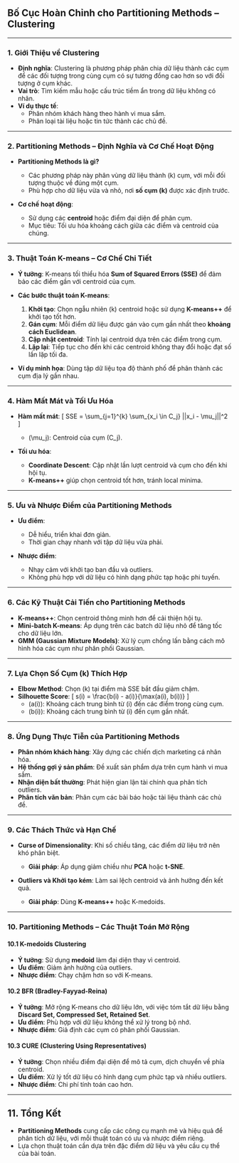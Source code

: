 
## **Bố Cục Hoàn Chỉnh cho Partitioning Methods – Clustering**

---

### **1. Giới Thiệu về Clustering**  
- **Định nghĩa**: Clustering là phương pháp phân chia dữ liệu thành các cụm để các đối tượng trong cùng cụm có sự tương đồng cao hơn so với đối tượng ở cụm khác.  
- **Vai trò**: Tìm kiếm mẫu hoặc cấu trúc tiềm ẩn trong dữ liệu không có nhãn.  
- **Ví dụ thực tế**: 
  - Phân nhóm khách hàng theo hành vi mua sắm.
  - Phân loại tài liệu hoặc tin tức thành các chủ đề.

---

### **2. Partitioning Methods – Định Nghĩa và Cơ Chế Hoạt Động**  
- **Partitioning Methods là gì?**  
  - Các phương pháp này phân vùng dữ liệu thành \(k\) cụm, với mỗi đối tượng thuộc về đúng một cụm.
  - Phù hợp cho dữ liệu vừa và nhỏ, nơi **số cụm \(k\)** được xác định trước.

- **Cơ chế hoạt động**:
  - Sử dụng các **centroid** hoặc điểm đại diện để phân cụm.
  - Mục tiêu: Tối ưu hóa khoảng cách giữa các điểm và centroid của chúng.

---

### **3. Thuật Toán K-means – Cơ Chế Chi Tiết**  
- **Ý tưởng**: K-means tối thiểu hóa **Sum of Squared Errors (SSE)** để đảm bảo các điểm gần với centroid của cụm.
  
- **Các bước thuật toán K-means**:
  1. **Khởi tạo**: Chọn ngẫu nhiên \(k\) centroid hoặc sử dụng **K-means++** để khởi tạo tốt hơn.
  2. **Gán cụm**: Mỗi điểm dữ liệu được gán vào cụm gần nhất theo **khoảng cách Euclidean**.
  3. **Cập nhật centroid**: Tính lại centroid dựa trên các điểm trong cụm.
  4. **Lặp lại**: Tiếp tục cho đến khi các centroid không thay đổi hoặc đạt số lần lặp tối đa.

- **Ví dụ minh họa**: Dùng tập dữ liệu tọa độ thành phố để phân thành các cụm địa lý gần nhau.

---

### **4. Hàm Mất Mát và Tối Ưu Hóa**  
- **Hàm mất mát**: 
  \[
  SSE = \sum_{j=1}^{k} \sum_{x_i \in C_j} ||x_i - \mu_j||^2
  \]
  - \(\mu_j\): Centroid của cụm \(C_j\).
  
- **Tối ưu hóa**: 
  - **Coordinate Descent**: Cập nhật lần lượt centroid và cụm cho đến khi hội tụ.
  - **K-means++** giúp chọn centroid tốt hơn, tránh local minima.

---

### **5. Ưu và Nhược Điểm của Partitioning Methods**  
- **Ưu điểm**:
  - Dễ hiểu, triển khai đơn giản.
  - Thời gian chạy nhanh với tập dữ liệu vừa phải.

- **Nhược điểm**:
  - Nhạy cảm với khởi tạo ban đầu và outliers.
  - Không phù hợp với dữ liệu có hình dạng phức tạp hoặc phi tuyến.

---

### **6. Các Kỹ Thuật Cải Tiến cho Partitioning Methods**  
- **K-means++**: Chọn centroid thông minh hơn để cải thiện hội tụ.
- **Mini-batch K-means**: Áp dụng trên các batch dữ liệu nhỏ để tăng tốc cho dữ liệu lớn.
- **GMM (Gaussian Mixture Models)**: Xử lý cụm chồng lấn bằng cách mô hình hóa các cụm như phân phối Gaussian.

---

### **7. Lựa Chọn Số Cụm \(k\) Thích Hợp**  
- **Elbow Method**: Chọn \(k\) tại điểm mà SSE bắt đầu giảm chậm.
- **Silhouette Score**:
  \[
  s(i) = \frac{b(i) - a(i)}{\max(a(i), b(i))}
  \]
  - \(a(i)\): Khoảng cách trung bình từ \(i\) đến các điểm trong cùng cụm.
  - \(b(i)\): Khoảng cách trung bình từ \(i\) đến cụm gần nhất.

---

### **8. Ứng Dụng Thực Tiễn của Partitioning Methods**  
- **Phân nhóm khách hàng**: Xây dựng các chiến dịch marketing cá nhân hóa.
- **Hệ thống gợi ý sản phẩm**: Đề xuất sản phẩm dựa trên cụm hành vi mua sắm.
- **Nhận diện bất thường**: Phát hiện gian lận tài chính qua phân tích outliers.
- **Phân tích văn bản**: Phân cụm các bài báo hoặc tài liệu thành các chủ đề.

---

### **9. Các Thách Thức và Hạn Chế**  
- **Curse of Dimensionality**: Khi số chiều tăng, các điểm dữ liệu trở nên khó phân biệt.
  - **Giải pháp**: Áp dụng giảm chiều như **PCA** hoặc **t-SNE**.

- **Outliers và Khởi tạo kém**: Làm sai lệch centroid và ảnh hưởng đến kết quả.
  - **Giải pháp**: Dùng **K-means++** hoặc K-medoids.

---

### **10. Partitioning Methods – Các Thuật Toán Mở Rộng**  

#### **10.1 K-medoids Clustering**  
- **Ý tưởng**: Sử dụng **medoid** làm đại diện thay vì centroid.
- **Ưu điểm**: Giảm ảnh hưởng của outliers.
- **Nhược điểm**: Chạy chậm hơn so với K-means.

#### **10.2 BFR (Bradley-Fayyad-Reina)**  
- **Ý tưởng**: Mở rộng K-means cho dữ liệu lớn, với việc tóm tắt dữ liệu bằng **Discard Set, Compressed Set, Retained Set**.
- **Ưu điểm**: Phù hợp với dữ liệu không thể xử lý trong bộ nhớ.
- **Nhược điểm**: Giả định các cụm có phân phối Gaussian.

#### **10.3 CURE (Clustering Using Representatives)**  
- **Ý tưởng**: Chọn nhiều điểm đại diện để mô tả cụm, dịch chuyển về phía centroid.
- **Ưu điểm**: Xử lý tốt dữ liệu có hình dạng cụm phức tạp và nhiều outliers.
- **Nhược điểm**: Chi phí tính toán cao hơn.

---

## **11. Tổng Kết**  
- **Partitioning Methods** cung cấp các công cụ mạnh mẽ và hiệu quả để phân tích dữ liệu, với mỗi thuật toán có ưu và nhược điểm riêng.
- Lựa chọn thuật toán cần dựa trên đặc điểm dữ liệu và yêu cầu cụ thể của bài toán.
